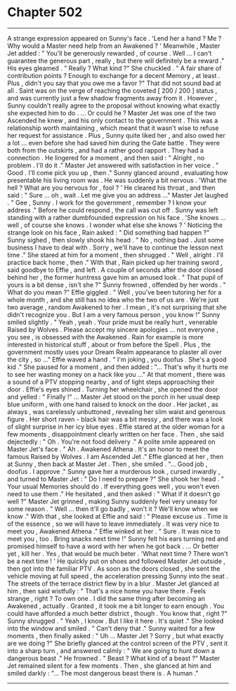 
# Chapter 502


---

A strange expression appeared on Sunny's face .
'Lend her a hand ? Me ? Why would a Master need help from an Awakened ? '
Meanwhile , Master Jet added :
" You'll be generously rewarded , of course . Well … I can't guarantee the generous part , really , but there will definitely be a reward ."
His eyes gleamed .
" Really ? What kind ?"
She chuckled .
" A fair share of contribution points ? Enough to exchange for a decent Memory , at least . Plus , didn't you say that you owe me a favor ?"
That did not sound bad at all . Saint was on the verge of reaching the coveted [ 200 / 200 ] status , and was currently just a few shadow fragments away from it . However , Sunny couldn't really agree to the proposal without knowing what exactly she expected him to do .
… Or could he ?
Master Jet was one of the two Ascended he knew , and his only contact to the government . This was a relationship worth maintaining , which meant that it wasn't wise to refuse her request for assistance .
Plus , Sunny quite liked her , and also owed her a lot … even before she had saved him during the Gate battle . They were both from the outskirts , and had a rather good rapport .
They had a connection .
He lingered for a moment , and then said :
" Alright , no problem . I'll do it ."
Master Jet answered with satisfaction in her voice .
" Good . I'll come pick you up , then ."
Sunny glanced around , evaluating how presentable his living room was . He was suddenly a bit nervous .
'What the hell ? What are you nervous for , fool ? '
He cleared his throat , and then said :
" Sure … oh , wait . Let me give you an address …"
Master Jet laughed .
" Gee , Sunny . I work for the government , remember ? I know your address ."
Before he could respond , the call was cut off . Sunny was left standing with a rather dumbfounded expression on his face .
'She knows … well , of course she knows . I wonder what else she knows ? '
Noticing the strange look on his face , Rain asked :
" Did something bad happen ?"
Sunny sighed , then slowly shook his head .
" No , nothing bad . Just some business I have to deal with . Sorry , we'll have to continue the lesson next time ."
She stared at him for a moment , then shrugged .
" Well , alright . I'll practice back home , then ."
With that , Rain picked up her training sword , said goodbye to Effie , and left .
A couple of seconds after the door closed behind her , the former huntress gave him an amused look .
" That pupil of yours is a bit dense , isn't she ?"
Sunny frowned , offended by her words .
" What do you mean ?"
Effie giggled .
" Well , you've been tutoring her for a whole month , and she still has no idea who the two of us are . We're just two average , random Awakened to her . I mean , it's not surprising that she didn't recognize you . But I am a very famous person , you know !"
Sunny smiled slightly .
" Yeah , yeah . Your pride must be really hurt , venerable Raised by Wolves . Please accept my sincere apologies … not everyone , you see , is obsessed with the Awakened . Rain for example is more interested in historical stuff , about or from before the Spell . Plus , the government mostly uses your Dream Realm appearance to plaster all over the city , so …"
Effie waved a hand .
" I'm joking , you doofus . She's a good kid ."
She paused for a moment , and then added :
"... That's why it hurts me to see her wasting money on a hack like you ..."
At that moment , there was a sound of a PTV stopping nearby , and of light steps approaching their door . Effie's eyes shined .
Turning her wheelchair , she opened the door and yelled :
" Finally !"
… Master Jet stood on the porch in her usual deep blue uniform , with one hand raised to knock on the door . Her jacket , as always , was carelessly unbuttoned , revealing her slim waist and generous figure . Her short raven - black hair was a bit messy , and there was a look of slight surprise in her icy blue eyes .
Effie stared at the older woman for a few moments , disappointment clearly written on her face . Then , she said dejectedly :
" Oh . You're not food delivery ."
A polite smile appeared on Master Jet's face .
" Ah . Awakened Athena . It's an honor to meet the famous Raised by Wolves . I am Ascended Jet ."
Effie glanced at her , then at Sunny , then back at Master Jet .
Then , she smiled .
"... Good job , doofus . I approve ."
Sunny gave her a murderous look , cursed inwardly , and turned to Master Jet :
" Do I need to prepare ?"
She shook her head .
" Your usual Memories should do . If everything goes well , you won't even need to use them ."
He hesitated , and then asked :
" What if it doesn't go well ?"
Master Jet grinned , making Sunny suddenly feel very uneasy for some reason .
" Well … then it'll go badly , won't it ? We'll know when we know ."
With that , she looked at Effie and said :
" Please excuse us . Time is of the essence , so we will have to leave immediately . It was very nice to meet you , Awakened Athena ."
Effie winked at her .
" Sure . It was nice to meet you , too . Bring snacks next time !"
Sunny felt his ears turning red and promised himself to have a word with her when he got back .
... Or better yet , kill her . Yes , that would be much beter .
'What next time ? There won't be a next time ! '
He quickly put on shoes and followed Master Jet outside , then got into the familiar PTV . As soon as the doors closed , she sent the vehicle moving at full speed , the acceleration pressing Sunny into the seat .
The streets of the terrace district flew by in a blur .
Master Jet glanced at him , then said wistfully :
" That's a nice home you have there . Feels strange , right ? To own one . I did the same thing after becoming an Awakened , actually . Granted , it took me a bit longer to earn enough . You could have afforded a much better district , though . You know that , right ?"
Sunny shrugged .
" Yeah , I know . But I like it here . It's quiet ."
She looked into the window and smiled .
" Can't deny that ."
Sunny waited for a few moments , then finally asked :
" Uh … Master Jet ? Sorry , but what exactly are we doing ?"
She briefly glanced at the control screen of the PTV , sent it into a sharp turn , and answered calmly :
" We are going to hunt down a dangerous beast ."
He frowned .
" Beast ? What kind of a beast ?"
Master Jet remained silent for a few moments . Then , she glanced at him and smiled darkly :
"... The most dangerous beast there is . A human ."

---

